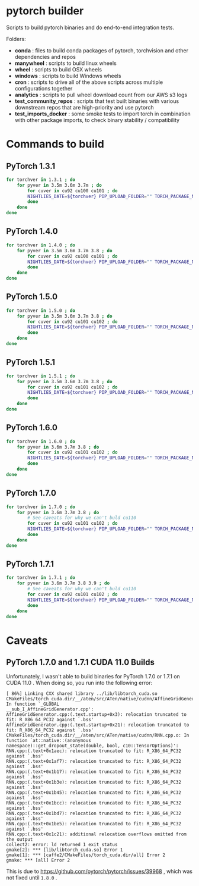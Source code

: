 # pytorch builder

Scripts to build pytorch binaries and do end-to-end integration tests.

Folders:

- **conda** : files to build conda packages of pytorch, torchvision and other dependencies and repos
- **manywheel** : scripts to build linux wheels
- **wheel** : scripts to build OSX wheels
- **windows** : scripts to build Windows wheels
- **cron** : scripts to drive all of the above scripts across multiple configurations together
- **analytics** : scripts to pull wheel download count from our AWS s3 logs
- **test_community_repos** : scripts that test built binaries with various downstream repos that are high-priority and use pytorch
- **test_imports_docker** : some smoke tests to import torch in combination with other package imports, to check binary stability / compatibility

# Commands to build

## PyTorch 1.3.1

``` sh
for torchver in 1.3.1 ; do 
    for pyver in 3.5m 3.6m 3.7m ; do 
        for cuver in cu92 cu100 cu101 ; do 
        NIGHTLIES_DATE=${torchver} PIP_UPLOAD_FOLDER="" TORCH_PACKAGE_NAME=torch PYTORCH_BRANCH=v${torchver} PYTORCH_BUILD_VERSION=${torchver}+${cuver} NIGHTLIES_ROOT_FOLDER=/mnt/nfliu/nightlies ./build_docker.sh  manywheel ${pyver} ${cuver} 2>&1 | tee /mnt/nfliu/nightlies/${torchver}.${pyver}.${cuver}.txt 
        done
    done
done
```

## PyTorch 1.4.0

``` sh
for torchver in 1.4.0 ; do 
    for pyver in 3.5m 3.6m 3.7m 3.8 ; do 
        for cuver in cu92 cu100 cu101 ; do 
        NIGHTLIES_DATE=${torchver} PIP_UPLOAD_FOLDER="" TORCH_PACKAGE_NAME=torch PYTORCH_BRANCH=v${torchver} PYTORCH_BUILD_VERSION=${torchver}+${cuver} NIGHTLIES_ROOT_FOLDER=/mnt/nfliu/nightlies ./build_docker.sh  manywheel ${pyver} ${cuver} 2>&1 | tee /mnt/nfliu/nightlies/${torchver}.${pyver}.${cuver}.txt
        done 
    done
done
```

## PyTorch 1.5.0

``` sh
for torchver in 1.5.0 ; do 
    for pyver in 3.5m 3.6m 3.7m 3.8 ; do 
        for cuver in cu92 cu101 cu102 ; do 
        NIGHTLIES_DATE=${torchver} PIP_UPLOAD_FOLDER="" TORCH_PACKAGE_NAME=torch PYTORCH_BRANCH=v${torchver} PYTORCH_BUILD_VERSION=${torchver}+${cuver} NIGHTLIES_ROOT_FOLDER=/mnt/nfliu/nightlies ./build_docker.sh  manywheel ${pyver} ${cuver} 2>&1 | tee /mnt/nfliu/nightlies/${torchver}.${pyver}.${cuver}.txt
        done 
    done
done
```

## PyTorch 1.5.1

``` sh
for torchver in 1.5.1 ; do 
    for pyver in 3.5m 3.6m 3.7m 3.8 ; do 
        for cuver in cu92 cu101 cu102 ; do 
        NIGHTLIES_DATE=${torchver} PIP_UPLOAD_FOLDER="" TORCH_PACKAGE_NAME=torch PYTORCH_BRANCH=v${torchver} PYTORCH_BUILD_VERSION=${torchver}+${cuver} NIGHTLIES_ROOT_FOLDER=/mnt/nfliu/nightlies ./build_docker.sh  manywheel ${pyver} ${cuver} 2>&1 | tee /mnt/nfliu/nightlies/${torchver}.${pyver}.${cuver}.txt
        done 
    done
done
```

## PyTorch 1.6.0

``` sh
for torchver in 1.6.0 ; do 
    for pyver in 3.6m 3.7m 3.8 ; do 
        for cuver in cu92 cu101 cu102 ; do 
        NIGHTLIES_DATE=${torchver} PIP_UPLOAD_FOLDER="" TORCH_PACKAGE_NAME=torch PYTORCH_BRANCH=v${torchver} PYTORCH_BUILD_VERSION=${torchver}+${cuver} NIGHTLIES_ROOT_FOLDER=/mnt/nfliu/nightlies ./build_docker.sh  manywheel ${pyver} ${cuver} 2>&1 | tee /mnt/nfliu/nightlies/${torchver}.${pyver}.${cuver}.txt
        done 
    done
done
```

## PyTorch 1.7.0

``` sh
for torchver in 1.7.0 ; do 
    for pyver in 3.6m 3.7m 3.8 ; do 
        # See caveats for why we can't buld cu110
        for cuver in cu92 cu101 cu102 ; do 
        NIGHTLIES_DATE=${torchver} PIP_UPLOAD_FOLDER="" TORCH_PACKAGE_NAME=torch PYTORCH_BRANCH=v${torchver} PYTORCH_BUILD_VERSION=${torchver}+${cuver} NIGHTLIES_ROOT_FOLDER=/mnt/nfliu/nightlies ./build_docker.sh  manywheel ${pyver} ${cuver} 2>&1 | tee /mnt/nfliu/nightlies/${torchver}.${pyver}.${cuver}.txt
        done 
    done
done
```

## PyTorch 1.7.1

``` sh
for torchver in 1.7.1 ; do 
    for pyver in 3.6m 3.7m 3.8 3.9 ; do 
        # See caveats for why we can't buld cu110
        for cuver in cu92 cu101 cu102 ; do 
        NIGHTLIES_DATE=${torchver} PIP_UPLOAD_FOLDER="" TORCH_PACKAGE_NAME=torch PYTORCH_BRANCH=v${torchver} PYTORCH_BUILD_VERSION=${torchver}+${cuver} NIGHTLIES_ROOT_FOLDER=/mnt/nfliu/nightlies ./build_docker.sh  manywheel ${pyver} ${cuver} 2>&1 | tee /mnt/nfliu/nightlies/${torchver}.${pyver}.${cuver}.txt
        done 
    done
done
```

# Caveats

## PyTorch 1.7.0 and 1.7.1 CUDA 11.0 Builds

Unfortunately, I wasn't able to build binaries for PyTorch 1.7.0 or 1.7.1 on CUDA 11.0 . When doing so, you run into the following error:

``` 
[ 86%] Linking CXX shared library ../lib/libtorch_cuda.so
CMakeFiles/torch_cuda.dir/__/aten/src/ATen/native/cudnn/AffineGridGenerator.cpp.o: In function `_GLOBAL
__sub_I_AffineGridGenerator.cpp':
AffineGridGenerator.cpp:(.text.startup+0x3): relocation truncated to fit: R_X86_64_PC32 against `.bss'
AffineGridGenerator.cpp:(.text.startup+0x21): relocation truncated to fit: R_X86_64_PC32 against `.bss'
CMakeFiles/torch_cuda.dir/__/aten/src/ATen/native/cudnn/RNN.cpp.o: In function `at::native::(anonymous
namespace)::get_dropout_state(double, bool, c10::TensorOptions)':
RNN.cpp:(.text+0x1aec): relocation truncated to fit: R_X86_64_PC32 against `.bss'
RNN.cpp:(.text+0x1af7): relocation truncated to fit: R_X86_64_PC32 against `.bss'
RNN.cpp:(.text+0x1b17): relocation truncated to fit: R_X86_64_PC32 against `.bss'
RNN.cpp:(.text+0x1b3e): relocation truncated to fit: R_X86_64_PC32 against `.bss'
RNN.cpp:(.text+0x1b45): relocation truncated to fit: R_X86_64_PC32 against `.bss'
RNN.cpp:(.text+0x1bcc): relocation truncated to fit: R_X86_64_PC32 against `.bss'
RNN.cpp:(.text+0x1bd7): relocation truncated to fit: R_X86_64_PC32 against `.bss'
RNN.cpp:(.text+0x1be5): relocation truncated to fit: R_X86_64_PC32 against `.bss'
RNN.cpp:(.text+0x1c21): additional relocation overflows omitted from the output
collect2: error: ld returned 1 exit status
gmake[2]: *** [lib/libtorch_cuda.so] Error 1
gmake[1]: *** [caffe2/CMakeFiles/torch_cuda.dir/all] Error 2
gmake: *** [all] Error 2
```

This is due to https://github.com/pytorch/pytorch/issues/39968 , which was not fixed until `1.8.0` .
